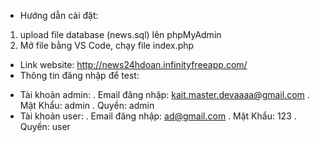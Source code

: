+ Hướng dẫn cài đặt:
1. upload file database (news.sql) lên phpMyAdmin
2. Mở file bằng VS Code, chạy file index.php
+ Link website:
http://news24hdoan.infinityfreeapp.com/
+ Thông tin đăng nhập để test:
- Tài khoản admin:
. Email đăng nhập:  kait.master.devaaaa@gmail.com
. Mật Khẩu: admin
. Quyền: admin
- Tài khoản user:
. Email đăng nhập:  ad@gmail.com
. Mật Khẩu: 123
. Quyền: user       

